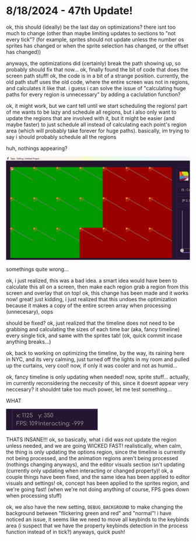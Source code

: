 # 8/18/2024 - 47th Update!

ok, this should (ideally) be the last day on optimizations? there isnt too much to change (other than maybe limiting updates to sections to "not every tick"? (for example, sprites should not update unless the number os sprites has changed or when the sprite selection has changed, or the offset has changed))

anyways, the optimizations did (certainly) break the path showing up, so probably should fix that now... ok, finally found the bit of code that does the screen path stuff! ok, the code is in a bit of a strange position. currently, the old path stuff uses the old code, where the entire screen was not in regions, and calculates it like that. i guess i can solve the issue of "calculating huge paths for every region is unnecessary" by adding a caclulation function?

ok, it might work, but we cant tell until we start scheduling the regions! part of me wants to be lazy and schedule all regions, but i also only want to update the regions that are involved with it, but it might be easier (and maybe faster) to just schedule all instead of calculating each point's region area (which will probably take forever for huge paths). basically, im trying to say i should probably schedule all the regions

huh, nothings appearing?

![hmm](</updatelogs/images/082024/08182024 - 1.png>)

somethings quite wrong...

ok, i just realized, this was a bad idea. a smart idea would have been to calculate this all on a screen, then make each region grab a region from this screen and overlay that on top! ok, this change has been made and it works now! great! just kidding, i just realized that this undoes the optimization because it makes a copy of the entire screen array when processing (unnecesary), oops

should be fixed? ok, just realized that the timeline does not need to be grabbing and calculating the sizes of each time bar (aka, fancy timeline) every single tick, and same with the sprites tab! (ok, quick commit incase anything breaks...)

ok, back to working on optimizing the timeline, by the way, its raining here in NYC, and its very calming, just turned off the lights in my room and pulled up the curtains, very cool! now, if only it was cooler and not as humid...

ok, fancy timeline is only updating when needed! now, sprite stuff... actually, im currently reconsidering the neccesity of this, since it doesnt appear very neccesary? it shouldnt take too much power, let me test something...

WHAT

![WHAT](</updatelogs/images/082024/08182024 - 2.png>)

THATS INSANE!!! ok, so basically, what i did was not update the region unless needed, and we are going WICKED FAST! realistically, when calm, the thing is only updating the options region, since the timeline is currently not being processed, and the animation regions aren't being processed (nothings changing anyways), and the editor visuals section isn't updating (currently only updating when interacting or changed property)! ok, a couple things have been fixed, and the same idea has been applied to editor visuals and settings! ok, concept has been applied to the sprites region, and we're going fast! (when we're not doing anything of course, FPS goes down when processing stuff)

ok, we also have the new setting, `DEBUG_BACKGROUND` to make changing the background between "flickering green and red" and "normal"! i have noticed an issue, it seems like we need to move all keybinds to the keybinds area (i suspect that we have the property keybinds detection in the process function instead of in tick?) anyways, quick push!